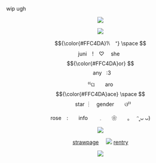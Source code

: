 wip ugh
<p align="center"
 
![](https://64.media.tumblr.com/609b757237daffc4eb93ae65f98638e6/4bc68a24218aca52-8f/s1280x1920/2b253dc72e8b73a6b455544ffe3c2d224ed41ace.pnj)
<p align="center"
 
 ![](https://komarev.com/ghpvc/?username=twohundredshots&color=FFC4DA&label=)
<p align="center"
 
 $${\color{#FFC4DA}𐙚　⁺}  \space $$ juni　!　⁠♡　‎ she‎ ‎ ‎‎  $${\color{#FFC4DA}or}  $$‎ ‎ ‎any 	‎ ‎ :3
 <p align="center"

 ⁽⁠⁽⁠ଘ　　aro $${\color{#FFC4DA}ace}  \space $$ 　star ┊　gender‎　　ଓ⁠⁾⁠⁾
 <p align="center"
  
rose　:　　info 　　𓈒　　❀　　｡　 ᵔ˳ᴗ ᴗ)
 <p align="center"
  
![](https://64.media.tumblr.com/3a1d534b73bd0bbbf709e3de20865d9d/4bc68a24218aca52-8e/s500x750/209c1466962ce7b02cb2db5f06ba9afb715913c0.pnj)
<p align="center"
 
[strawpage](https://spireofdeciet.straw.page/)‎ ‎ ‎ ‎ ‎ ![](https://64.media.tumblr.com/d7cd07e2e7d71d921c2e930156d117ed/c6e913aea8c8a172-c8/s75x75_c1/61bbc6209d0f5e4beed0c26b2568491756b1bf09.gifv)‎ ‎ ‎ ‎ ‎ ‎ ‎ [rentry](https://rentry.co/twohundredshots)
<p align="center"
 
![](https://64.media.tumblr.com/5962a723b3bf25d4466a99853ff775f1/4bc68a24218aca52-c3/s1280x1920/320a8fd5989d6550f6049d52371be6573a62afdd.pnj)
<p align="center
